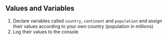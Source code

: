 ## Values and Variables

1. Declare variables called `country`, `continent` and `population` and
assign their values according to your own country (population in millions)
2. Log their values to the console